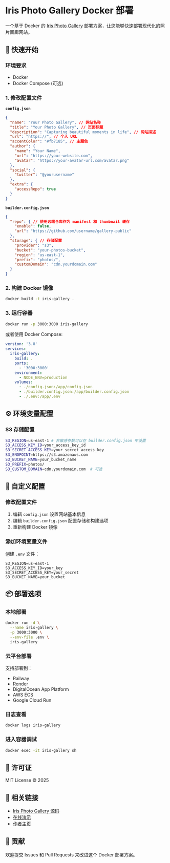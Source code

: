 # Iris Photo Gallery Docker 部署

一个基于 Docker 的 [Iris Photo Gallery](https://github.com/Iris-Photo-Gallery/iris) 部署方案，让您能够快速部署现代化的照片画廊网站。

## 🚀 快速开始

### 环境要求

- Docker
- Docker Compose (可选)

### 1. 修改配置文件

**`config.json`**

```json
{
  "name": "Your Photo Gallery", // 网站名称
  "title": "Your Photo Gallery", // 页面标题
  "description": "Capturing beautiful moments in life", // 网站描述
  "url": "https://", // 个人 URL
  "accentColor": "#fb7185", // 主题色
  "author": {
    "name": "Your Name",
    "url": "https://your-website.com",
    "avatar": "https://your-avatar-url.com/avatar.png"
  },
  "social": {
    "twitter": "@yourusername"
  },
  "extra": {
    "accessRepo": true
  }
}
```

**`builder.config.json`**

```json
{
  "repo": { // 使用远端仓库作为 manifest 和 thumbnail 缓存
    "enable": false,
    "url": "https://github.com/username/gallery-public"
  },
  "storage": { // 存储配置
    "provider": "s3",
    "bucket": "your-photos-bucket",
    "region": "us-east-1",
    "prefix": "photos/",
    "customDomain": "cdn.yourdomain.com"
  }
}
```

### 2. 构建 Docker 镜像

```bash
docker build -t iris-gallery .
```

### 3. 运行容器

```bash
docker run -p 3000:3000 iris-gallery
```

或者使用 Docker Compose:

```yaml
version: '3.8'
services:
  iris-gallery:
    build: .
    ports:
      - '3000:3000'
    environment:
      - NODE_ENV=production
    volumes:
      - ./config.json:/app/config.json
      - ./builder.config.json:/app/builder.config.json
      - ./.env:/app/.env
```

## ⚙️ 环境变量配置

### S3 存储配置

```bash
S3_REGION=us-east-1 # 非敏感参数可以在 builder.config.json 中设置
S3_ACCESS_KEY_ID=your_access_key_id
S3_SECRET_ACCESS_KEY=your_secret_access_key
S3_ENDPOINT=https://s3.amazonaws.com
S3_BUCKET_NAME=your_bucket_name
S3_PREFIX=photos/
S3_CUSTOM_DOMAIN=cdn.yourdomain.com  # 可选
```

## 🔧 自定义配置

### 修改配置文件

1. 编辑 `config.json` 设置网站基本信息
2. 编辑 `builder.config.json` 配置存储和构建选项
3. 重新构建 Docker 镜像

### 添加环境变量文件

创建 `.env` 文件：

```env
S3_REGION=us-east-1
S3_ACCESS_KEY_ID=your_key
S3_SECRET_ACCESS_KEY=your_secret
S3_BUCKET_NAME=your_bucket
```

## 📦 部署选项

### 本地部署

```bash
docker run -d \
  --name iris-gallery \
  -p 3000:3000 \
  --env-file .env \
  iris-gallery
```

### 云平台部署

支持部署到：

- Railway
- Render
- DigitalOcean App Platform
- AWS ECS
- Google Cloud Run

### 日志查看

```bash
docker logs iris-gallery
```

### 进入容器调试

```bash
docker exec -it iris-gallery sh
```

## 📄 许可证

MIT License © 2025

## 🔗 相关链接

- [Iris Photo Gallery 源码](https://github.com/Iris-Photo-Gallery/iris)
- [在线演示](https://gallery.innei.in)
- [作者主页](https://innei.in)

## 🤝 贡献

欢迎提交 Issues 和 Pull Requests 来改进这个 Docker 部署方案。
